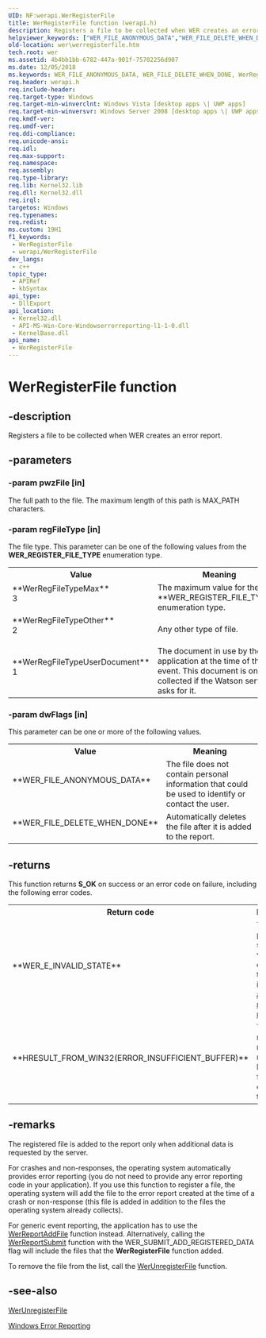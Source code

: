 ```yaml
---
UID: NF:werapi.WerRegisterFile
title: WerRegisterFile function (werapi.h)
description: Registers a file to be collected when WER creates an error report.
helpviewer_keywords: ["WER_FILE_ANONYMOUS_DATA","WER_FILE_DELETE_WHEN_DONE","WerRegFileTypeMax","WerRegFileTypeOther","WerRegFileTypeUserDocument","WerRegisterFile","WerRegisterFile function [Windows Error Reporting]","base.werregisterfile","wer.werregisterfile","werapi/WerRegisterFile"]
old-location: wer\werregisterfile.htm
tech.root: wer
ms.assetid: 4b4bb1bb-6782-447a-901f-75702256d907
ms.date: 12/05/2018
ms.keywords: WER_FILE_ANONYMOUS_DATA, WER_FILE_DELETE_WHEN_DONE, WerRegFileTypeMax, WerRegFileTypeOther, WerRegFileTypeUserDocument, WerRegisterFile, WerRegisterFile function [Windows Error Reporting], base.werregisterfile, wer.werregisterfile, werapi/WerRegisterFile
req.header: werapi.h
req.include-header: 
req.target-type: Windows
req.target-min-winverclnt: Windows Vista [desktop apps \| UWP apps]
req.target-min-winversvr: Windows Server 2008 [desktop apps \| UWP apps]
req.kmdf-ver: 
req.umdf-ver: 
req.ddi-compliance: 
req.unicode-ansi: 
req.idl: 
req.max-support: 
req.namespace: 
req.assembly: 
req.type-library: 
req.lib: Kernel32.lib
req.dll: Kernel32.dll
req.irql: 
targetos: Windows
req.typenames: 
req.redist: 
ms.custom: 19H1
f1_keywords:
 - WerRegisterFile
 - werapi/WerRegisterFile
dev_langs:
 - c++
topic_type:
 - APIRef
 - kbSyntax
api_type:
 - DllExport
api_location:
 - Kernel32.dll
 - API-MS-Win-Core-Windowserrorreporting-l1-1-0.dll
 - KernelBase.dll
api_name:
 - WerRegisterFile
---
```


# WerRegisterFile function


## -description

Registers a file to be collected when WER creates an error report.

## -parameters

### -param pwzFile [in]

The full path to the file. The maximum length of this path is MAX_PATH characters.

### -param regFileType [in]

The file type. This parameter can be one of the following values from the **WER_REGISTER_FILE_TYPE** enumeration type.

<table>
<tr>
<th>Value</th>
<th>Meaning</th>
</tr>
<tr>
<td width="40%"><a id="WerRegFileTypeMax"></a><a id="werregfiletypemax"></a><a id="WERREGFILETYPEMAX"></a><dl>
<dt>**WerRegFileTypeMax**</dt>
<dt>3</dt>
</dl>
</td>
<td width="60%">
The maximum value for the  **WER_REGISTER_FILE_TYPE** enumeration type.

</td>
</tr>
<tr>
<td width="40%"><a id="WerRegFileTypeOther"></a><a id="werregfiletypeother"></a><a id="WERREGFILETYPEOTHER"></a><dl>
<dt>**WerRegFileTypeOther**</dt>
<dt>2</dt>
</dl>
</td>
<td width="60%">
Any other type of file.

</td>
</tr>
<tr>
<td width="40%"><a id="WerRegFileTypeUserDocument"></a><a id="werregfiletypeuserdocument"></a><a id="WERREGFILETYPEUSERDOCUMENT"></a><dl>
<dt>**WerRegFileTypeUserDocument**</dt>
<dt>1</dt>
</dl>
</td>
<td width="60%">
The document in use by the application at the time of the event. This document is only collected if the Watson server asks for it.

</td>
</tr>
</table>

### -param dwFlags [in]

This parameter can be one or more of the following values.

<table>
<tr>
<th>Value</th>
<th>Meaning</th>
</tr>
<tr>
<td width="40%"><a id="WER_FILE_ANONYMOUS_DATA"></a><a id="wer_file_anonymous_data"></a><dl>
<dt>**WER_FILE_ANONYMOUS_DATA**</dt>
</dl>
</td>
<td width="60%">
The file does not contain personal information that could be used to identify or contact the user.

</td>
</tr>
<tr>
<td width="40%"><a id="WER_FILE_DELETE_WHEN_DONE"></a><a id="wer_file_delete_when_done"></a><dl>
<dt>**WER_FILE_DELETE_WHEN_DONE**</dt>
</dl>
</td>
<td width="60%">
Automatically deletes the file after it is added to the report.

</td>
</tr>
</table>

## -returns

This function returns **S_OK** on success or an error code on failure, including the following error codes.

<table>
<tr>
<th>Return code</th>
<th>Description</th>
</tr>
<tr>
<td width="40%">
<dl>
<dt>**WER_E_INVALID_STATE**</dt>
</dl>
</td>
<td width="60%">
The process state is not valid. For example, the process is in <a href="/windows/desktop/wsw/portal">application recovery mode</a>.

</td>
</tr>
<tr>
<td width="40%">
<dl>
<dt>**HRESULT_FROM_WIN32(ERROR_INSUFFICIENT_BUFFER)**</dt>
</dl>
</td>
<td width="60%">
The number of registered memory blocks and files exceeds the limit.

</td>
</tr>
</table>

## -remarks

The registered file is added to the report only when additional data is requested by the server.

For crashes and non-responses, the operating system automatically provides error reporting (you do not need to provide any error reporting code in your application). If you use this function to register a file, the operating system will add the file to the error report created at the time of a crash or non-response (this file is added in addition to the files the operating system already collects).


For generic event reporting, the application has to use the <a href="/windows/desktop/api/werapi/nf-werapi-werreportaddfile">WerReportAddFile</a> function instead. Alternatively, calling the <a href="/windows/desktop/api/werapi/nf-werapi-werreportsubmit">WerReportSubmit</a> function with the  WER_SUBMIT_ADD_REGISTERED_DATA flag will include the files that the **WerRegisterFile** function added.


To remove the file from the list, call the <a href="/windows/desktop/api/werapi/nf-werapi-werunregisterfile">WerUnregisterFile</a> function.

## -see-also




<a href="/windows/desktop/api/werapi/nf-werapi-werunregisterfile">WerUnregisterFile</a>



[Windows Error Reporting](/windows/desktop/wer)